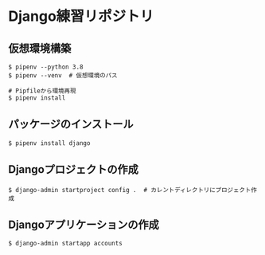 # Django練習リポジトリ
## 仮想環境構築
```
$ pipenv --python 3.8
$ pipenv --venv  # 仮想環境のパス

# Pipfileから環境再現
$ pipenv install
```

## パッケージのインストール
```
$ pipenv install django
```

## Djangoプロジェクトの作成
```
$ django-admin startproject config .  # カレントディレクトリにプロジェクト作成
```

## Djangoアプリケーションの作成
```
$ django-admin startapp accounts
```
